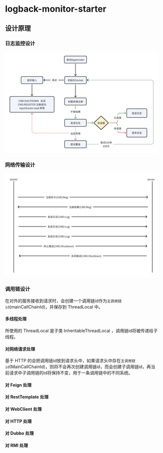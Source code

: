 # logback-monitor-starter 

## 设计原理

### 日志监控设计
![img_1.png](img_1.png)
### 网络传输设计
![img.png](img.png)
### 调用链设计

在对外的服务接收到请求时，会创建一个调用链id作为`主调用链id`(mainCallChainId)，并保存到 ThreadLocal 中。
#### 多线程处理
所使用的 ThreadLocal 是子类 InheritableThreadLocal ，调用链id将被传递给子线程。
#### 对网络请求处理

基于 HTTP 的会把调用链id放到请求头中，如果请求头中存在`主调用链id`(MainCallChainId)，则将不会再次创建调用链id，而会创建子调用链id，再当前请求中子调用链的id将保持不变，用于一条调用链中的不同系统。
#### 对 Feign 处理
#### 对 RestTemplate 处理
#### 对 WebClient 处理
#### 对 HTTP 处理
#### 对 Dubbo 处理
#### 对 RMI 处理
